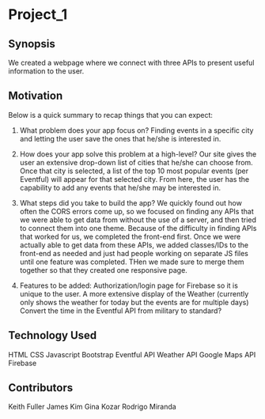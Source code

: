 # Project_1

## Synopsis
We created a webpage where we connect with three APIs to present useful information to the user.

## Motivation
Below is a quick summary to recap things that you can expect:

1) What problem does your app focus on?
Finding events in a specific city and letting the user save the ones that he/she is interested in.

2) How does your app solve this problem at a high-level?
Our site gives the user an extensive drop-down list of cities that he/she can choose from. Once that city is selected, a list of the top 10 most popular events (per Eventful) will appear for that selected city. From here, the user has the capability to add any events that he/she may be interested in.

3) What steps did you take to build the app?
We quickly found out how often the CORS errors come up, so we focused on finding any APIs that we were able to get data from without the use of a server, and then tried to connect them into one theme. Because of the difficulty in finding APIs that worked for us, we completed the front-end first. Once we were actually able to get data from these APIs, we added classes/IDs to the front-end as needed and just had people working on separate JS files until one feature was completed. THen we made sure to merge them together so that they created one responsive page.

4) Features to be added:
Authorization/login page for Firebase so it is unique to the user.
A more extensive display of the Weather (currently only shows the weather for today but the events are for multiple days)
Convert the time in the Eventful API from military to standard?

## Technology Used
HTML
CSS
Javascript
Bootstrap
Eventful API
Weather API
Google Maps API
Firebase

## Contributors
Keith Fuller
James Kim
Gina Kozar
Rodrigo Miranda
